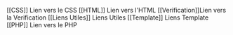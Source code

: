 [[CSS]] Lien vers le CSS 
[[HTML]] Lien vers l'HTML
[[Verification]]Lien vers la Verification 
[[Liens Utiles]] Liens Utiles
[[Template]] Liens Template 
[[PHP]] Lien vers le PHP 
